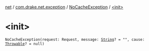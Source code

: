 [net](../../index.md) / [com.drake.net.exception](../index.md) / [NoCacheException](index.md) / [&lt;init&gt;](./-init-.md)

# &lt;init&gt;

`NoCacheException(request: Request, message: `[`String`](https://kotlinlang.org/api/latest/jvm/stdlib/kotlin/-string/index.html)`? = "", cause: `[`Throwable`](https://kotlinlang.org/api/latest/jvm/stdlib/kotlin/-throwable/index.html)`? = null)`